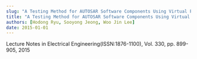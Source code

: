 ```yaml
---
slug: "A Testing Method for AUTOSAR Software Components Using Virtual Prototyping by Modification of OSEK Operating System"
title: "A Testing Method for AUTOSAR Software Components Using Virtual Prototyping by Modification of OSEK Operating System"
authors: [Hodong Ryu, Sooyong Jeong, Woo Jin Lee]
date: 2015-01-01
---
```


Lecture Notes in Electrical Engineering(ISSN:1876-1100), Vol. 330, pp. 899-905, 2015
